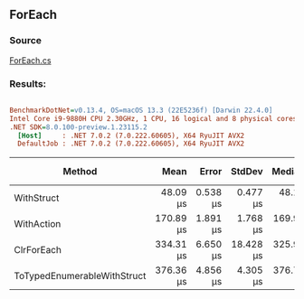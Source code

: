 ﻿## ForEach

### Source
[ForEach.cs](../../src/OptiLinq.Benchmark/ForEach.cs)

### Results:
``` ini

BenchmarkDotNet=v0.13.4, OS=macOS 13.3 (22E5236f) [Darwin 22.4.0]
Intel Core i9-9880H CPU 2.30GHz, 1 CPU, 16 logical and 8 physical cores
.NET SDK=8.0.100-preview.1.23115.2
  [Host]     : .NET 7.0.2 (7.0.222.60605), X64 RyuJIT AVX2
  DefaultJob : .NET 7.0.2 (7.0.222.60605), X64 RyuJIT AVX2


```
|                      Method |      Mean |    Error |    StdDev |    Median |        Ratio | RatioSD | Allocated | Alloc Ratio |
|---------------------------- |----------:|---------:|----------:|----------:|-------------:|--------:|----------:|------------:|
|                  WithStruct |  48.09 μs | 0.538 μs |  0.477 μs |  48.16 μs | 7.28x faster |   0.41x |      88 B |  2.20x more |
|                  WithAction | 170.89 μs | 1.891 μs |  1.768 μs | 169.99 μs | 2.04x faster |   0.11x |      88 B |  2.20x more |
|                  ClrForEach | 334.31 μs | 6.650 μs | 18.428 μs | 325.99 μs |     baseline |         |      40 B |             |
| ToTypedEnumerableWithStruct | 376.36 μs | 4.856 μs |  4.305 μs | 376.78 μs | 1.08x slower |   0.06x |      40 B |  1.00x more |

